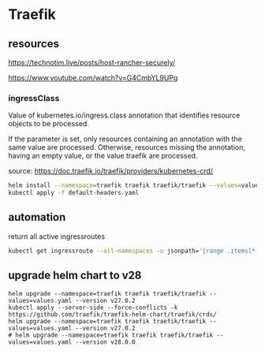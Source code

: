 # Traefik

## resources

https://technotim.live/posts/host-rancher-securely/

https://www.youtube.com/watch?v=G4CmbYL9UPg


### ingressClass
Value of kubernetes.io/ingress.class annotation that identifies resource objects to be processed.

If the parameter is set, only resources containing an annotation with the same value are processed. Otherwise, resources missing the annotation, having an empty value, or the value traefik are processed.

source: https://doc.traefik.io/traefik/providers/kubernetes-crd/

```bash
helm install --namespace=traefik traefik traefik/traefik --values=values.yaml
kubectl apply -f default-headers.yaml
```

## automation

return all active ingressroutes

```bash
kubectl get ingressroute --all-namespaces -o jsonpath='{range .items[*]}{.spec.routes[*].match}{"\n"}{end}' | sed -e 's/Host(`/\n/g' -e 's/`)//g' | grep -v '^[[:space:]]*$'
```

## upgrade helm chart to v28
```shell
helm upgrade --namespace=traefik traefik traefik/traefik --values=values.yaml --version v27.0.2
kubectl apply --server-side --force-conflicts -k https://github.com/traefik/traefik-helm-chart/traefik/crds/
helm upgrade --namespace=traefik traefik traefik/traefik --values=values.yaml --version v27.0.2
# helm upgrade --namespace=traefik traefik traefik/traefik --values=values.yaml --version v28.0.0
```
